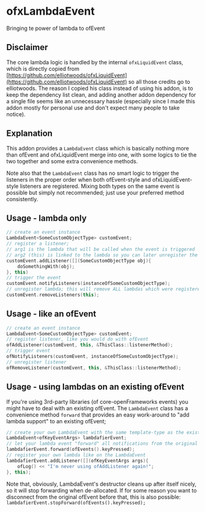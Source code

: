 # ofxLambdaEvent
Bringing te power of lambda to ofEvent

## Disclaimer
The core lambda logic is handled by the internal ```ofxLiquidEvent``` class, which is directly copied from [https://github.com/elliotwoods/ofxLiquidEvent](https://github.com/elliotwoods/ofxLiquidEvent) so all those credits go to elliotwoods. The reason I copied his class instead of using his addon, is to keep the dependency list clean, and adding another addon dependency for a single file seems like an unnecessary hassle (especially since I made this addon mostly for personal use and don't expect many people to take notice).

## Explanation
This addon provides a ```LambdaEvent``` class which is basically nothing more than ofEvent and ofxLiquidEvent merge into one, with some logics to tie the two together and some extra convenience methods.

Note also that the ```LambdaEvent``` class has no smart logic to trigger the listeners in the proper order when both ofEvent-style and ofxLiquidEvent-style listeners are registered. Mixing both types on the same event is possible but simply not recommended; just use your preferred method consistently.

## Usage - lambda only

```c++
// create an event instance
LambdaEvent<SomeCustomObjectType> customEvent;
// register a listener;
// arg1 is the lambda that will be called when the event is triggered
// arg2 (this) is linked to the lambda so you can later unregister the lambda
customEvent.addListener([](SomeCustomObjectType obj){
    doSomethingWith(obj);
}, this)
// trigger the event
customEvent.notifyListeners(instanceOfSomeCustomObjectType);
// unregister lambda; this will remove ALL lambdas which were registered with 'this' as second argument
customEvent.removeListeners(this);
```

## Usage - like an ofEvent
```c++
// create an event instance
LambdaEvent<SomeCustomObjectType> customEvent;
// register listener, like you would do with ofEvent
ofAddListener(customEvent, this, &ThisClass::listenerMethod);
// trigger event
ofNotifyListeners(customEvent, instanceOfSomeCustomObjectType);
// unregister listener
ofRemoveListener(customEvent, this, &ThisClass::listenerMethod);
```

## Usage - using lambdas on an existing ofEvent
If you're using 3rd-party libraries (of core-openFrameworks events) you might have to deal with an existing ofEvent. The ```LambdaEvent``` class has a convenience method `forward` that provides an easy work-around to "add lambda support" to an existing ofEvent;

```c++
// create your own LambdaEvent with the same template-type as the existing ofEvent
LambdaEvent<ofKeyEventArgs> lambdafierEvent;
// let your lambda event "forward" all notifications from the original event
lambdafierEvent.forward(ofEvents().keyPressed);
// register your own lambda like on the LambdaEvent
lambdafierEvent.addListener([](ofKeyEventArgs args){
    ofLog() << "I'm never using ofAddListener again!";
}, this);

```

Note that, obviously, LambdaEvent's destructor cleans up after itself nicely, so it will stop forwarding when de-allocated. If for some reason you want to disconnect from the original ofEvent before that, this is also possible: ``` lambdafierEvent.stopForward(ofEvents().keyPressed); ```
